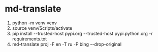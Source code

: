 # md-translate

1) python -m venv venv
2) source venv/Scripts/activate
3) pip install --trusted-host pypi.org --trusted-host pypi.python.org -r requirements.txt
4) md-translate proj -F en -T ru -P bing --drop-original
